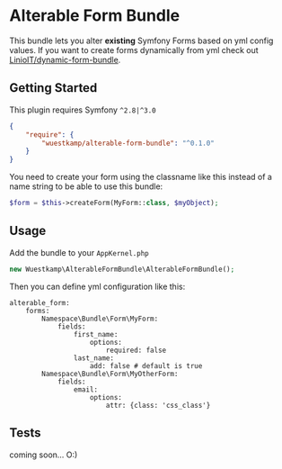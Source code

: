 Alterable Form Bundle
==============

This bundle lets you alter **existing** Symfony Forms based on yml config values.
If you want to create forms dynamically from yml check out [LinioIT/dynamic-form-bundle](https://github.com/LinioIT/dynamic-form-bundle).

Getting Started
-------
This plugin requires Symfony `^2.8|^3.0`

```JSON
{
    "require": {
        "wuestkamp/alterable-form-bundle": "^0.1.0"
    }
}
```

You need to create your form using the classname like this instead of a name string to be able to use this bundle:

```php
$form = $this->createForm(MyForm::class, $myObject);
```

Usage
-------
Add the bundle to your `AppKernel.php`

```php
new Wuestkamp\AlterableFormBundle\AlterableFormBundle();
```

Then you can define yml configuration like this:

```YML
alterable_form:
    forms:
        Namespace\Bundle\Form\MyForm:
            fields:
                first_name:
                    options:
                        required: false
                last_name:
                    add: false # default is true
        Namespace\Bundle\Form\MyOtherForm:
            fields:
                email:
                    options:
                        attr: {class: 'css_class'}
```

Tests
-------
coming soon... O:)